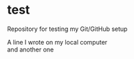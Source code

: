 # test
Repository for testing my Git/GitHub setup

A line I wrote on my local computer  
and another one
